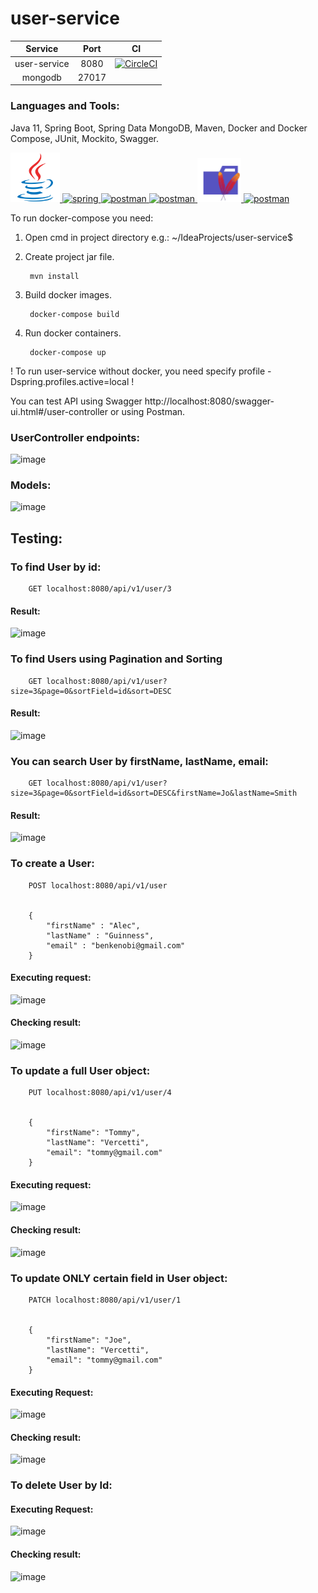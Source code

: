 # user-service

| Service | Port  |  CI  |
| :---:   | :---: | :---:   |
| user-service | 8080   | [![CircleCI](https://dl.circleci.com/status-badge/img/gh/Artemiy7/user-service/tree/main.svg?style=svg)](https://dl.circleci.com/status-badge/redirect/gh/Artemiy7/user-service/tree/main)  |
| mongodb | 27017   |  |


<h3 align="left">Languages and Tools: </h3>

Java 11, Spring Boot, Spring Data MongoDB, Maven, Docker and Docker Compose, JUnit, Mockito, Swagger.

<p align="left"> <a href="https://www.java.com" target="_blank" rel="noreferrer"> <img src="https://raw.githubusercontent.com/devicons/devicon/master/icons/java/java-original.svg" alt="java" width="79" height="79"/> </a> 
<a href="https://spring.io/" target="_blank" rel="noreferrer"> <img src="https://www.vectorlogo.zone/logos/springio/springio-icon.svg" alt="spring" width="70" height="70"/> </a>
<a href="https://postman.com" target="_blank" rel="noreferrer"> <img src="https://www.vectorlogo.zone/logos/mongodb/mongodb-icon.svg" alt="postman" width="70" height="70"/> </a> 
<a href="https://postman.com" target="_blank" rel="noreferrer"> <img src="https://www.vectorlogo.zone/logos/docker/docker-icon.svg" alt="postman" width="70" height="70"/> </a> 
<a href="https://postman.com" target="_blank" rel="noreferrer"> <img src="https://github.com/vscode-icons/vscode-icons/blob/master/icons/folder_type_maven.svg" alt="postman" width="70" height="70"/> </a> 
<a href="https://postman.com" target="_blank" rel="noreferrer"> <img src="https://upload.vectorlogo.zone/logos/mockito/images/36c60459-46b2-46dd-87b7-5ed157df95d4.svg" alt="postman" width="110" height="70"/> </a>  



To run docker-compose you need:
1) Open cmd in project directory e.g.: ~/IdeaProjects/user-service$
2) Create project jar file.



        mvn install


  
4) Build docker images.



        docker-compose build



5) Run docker containers.



        docker-compose up
       
        

!   To run user-service without docker, you need specify profile -Dspring.profiles.active=local   !



You can test API using Swagger http://localhost:8080/swagger-ui.html#/user-controller  or using Postman.





<h3 align="left">UserController endpoints:</h3>



![image](https://github.com/Artemiy7/user-service/assets/83453822/d7d51129-e31d-44ce-966f-b7214a90586b)





<h3 align="left">Models:</h3>



![image](https://github.com/Artemiy7/user-service/assets/83453822/1e56737f-e1f6-46de-b85b-048b6406f5b5)





<h2 align="left">Testing:</h2>





<h3 align="left">To find User by id:</h3>



        GET localhost:8080/api/v1/user/3





<h4 align="left">Result:</h4>



![image](https://github.com/Artemiy7/user-service/assets/83453822/72310457-ecaa-40d5-b2d1-5ae12e415781)





<h3 align="left">To find Users using Pagination and Sorting</h3>




        GET localhost:8080/api/v1/user?size=3&page=0&sortField=id&sort=DESC




<h4 align="left">Result:</h4>



![image](https://github.com/Artemiy7/user-service/assets/83453822/dd00298a-bb0c-4804-ad24-f3b91a25b1ba)





<h3 align="left">You can search User by firstName, lastName, email:</h3>



        GET localhost:8080/api/v1/user?size=3&page=0&sortField=id&sort=DESC&firstName=Jo&lastName=Smith



<h4 align="left">Result:</h4>



![image](https://github.com/Artemiy7/user-service/assets/83453822/042b0fdc-f227-40ea-bf38-2404c5bba7db)





<h3 align="left">To create a User:</h3>



        POST localhost:8080/api/v1/user

        
        {
            "firstName" : "Alec",
            "lastName" : "Guinness",
            "email" : "benkenobi@gmail.com"
        }






<h4 align="left">Executing request:</h4>


  
![image](https://github.com/Artemiy7/user-service/assets/83453822/fa723fcb-1d0f-4327-a451-4eef7341ea68)





<h4 align="left">Checking result:</h4>



![image](https://github.com/Artemiy7/user-service/assets/83453822/2744afe8-3148-43d3-98ce-a26b8a7a5a60)




<h3 align="left">To update a full User object:</h3>



        PUT localhost:8080/api/v1/user/4
        
        
        {
            "firstName": "Tommy",
            "lastName": "Vercetti",
            "email": "tommy@gmail.com"        
        }


        


<h4 align="left">Executing request:</h4>



![image](https://github.com/Artemiy7/user-service/assets/83453822/d8935bb5-233c-4db7-a6ce-408dfe09b3c9)





<h4 align="left">Checking result:</h4>



![image](https://github.com/Artemiy7/user-service/assets/83453822/081052c0-709b-4005-9a61-b45ef25d2e39)





<h3 align="left">To update ONLY certain field in User object:</h3>



        PATCH localhost:8080/api/v1/user/1
        
        
        {
            "firstName": "Joe",
            "lastName": "Vercetti",
            "email": "tommy@gmail.com"        
        }





<h4 align="left">Executing Request:</h4>



![image](https://github.com/Artemiy7/user-service/assets/83453822/05680214-9c47-46f4-976e-92dc3e8db798)





<h4 align="left">Checking result:</h4>



![image](https://github.com/Artemiy7/user-service/assets/83453822/eeca95e3-5216-4c69-a3b6-b4eee5012e69)





<h3 align="left">To delete User by Id:</h3>





<h4 align="left">Executing Request:</h4>



![image](https://github.com/Artemiy7/user-service/assets/83453822/9f7d7671-bfad-426d-881c-885acbdd1f84)






<h4 align="left">Checking result:</h4>



![image](https://github.com/Artemiy7/user-service/assets/83453822/ae9a5192-5fb3-4f00-af10-8d504945be83)








  


